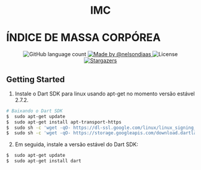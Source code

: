 <h1 align="center">
  IMC
 </h1>

# ÍNDICE DE MASSA CORPÓREA
<p align="center">
  <img alt="GitHub language count" src="https://img.shields.io/github/languages/count/juceliosb/bookstore-api?color=%2304D361">

  <a href="https://github.com/nelsondiaas">
    <img alt="Made by @nelsondiaas" src="https://img.shields.io/badge/made%20by-%40nelsondiaas-%2304D361">
  </a>

  <img alt="License" src="https://img.shields.io/badge/license-MIT-%2304D361">

  <a href="https://github.com/nelsondiaas/bookstore-api/stargazers">
    <img alt="Stargazers" src="https://img.shields.io/github/stars/nelsondiaas/bookstore-api?style=social">
  </a>
</p>

## Getting Started
1. Instale o Dart SDK para linux usando apt-get no momento versão estável 2.7.2.
``` bash
# Baixando o Dart SDK 
$  sudo apt-get update
$  sudo apt-get install apt-transport-https
$  sudo sh -c 'wget -qO- https://dl-ssl.google.com/linux/linux_signing_key.pub | apt-key add -'
$  sudo sh -c 'wget -qO- https://storage.googleapis.com/download.dartlang.org/linux/debian/dart_stable.list > /etc/apt/sources.list.d/dart_stable.list'
```

2. Em seguida, instale a versão estável do Dart SDK:
``` bash
$  sudo apt-get update
$  sudo apt-get install dart
```
